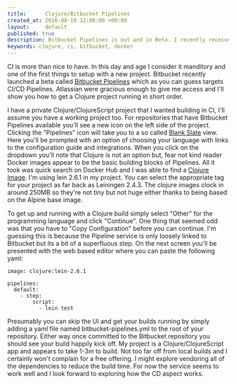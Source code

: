```yaml
---
title:      Clojure/Bitbucket Pipelines
created_at: 2016-08-19 12:00:00 +00:00
layout:     default
published: true
description: Bitbucket Pipelines is out and in Beta. I recently received an account but with so many distractions I didn't have an opportunity to dig into the offering until recently. Bitbucket Pipelines only supports a handful of languages directly but I'll show you how to quickly get Leiningen building your project using the Clojure Docker image.
keywords: clojure, ci, bitbucket, docker
---
```


CI is more than nice to have. In this day and age I consider it manditory and one of the first things to setup with a new project. Bitbucket recently launched a beta called [Bitbucket Pipelines](https://bitbucket.org/product/features/pipelines) which as you can guess targets CI/CD Pipelines. Atlassian were gracious enough to give me access and I'll show you how to get a Clojure project running in short order.

I have a private Clojure/ClojureScript project that I wanted building in CI, I'll assume you have a working project too. For repositories that have Bitbucket Pipelines available you'll see a new icon on the left side of the project. Clicking the "Pipelines" icon will take you to a so called [Blank Slate](https://gettingreal.37signals.com/ch09_The_Blank_Slate.php) view. Here you'll be prompted with an option of choosing your language with links to the configuration guide and integrations. When you click on the dropdown you'll note that Clojure is not an option but, fear not kind reader Docker images appear to be the basic building blocks of Pipelines. All it took was quick search on Docker Hub and I was able to find a [Clojure Image](https://hub.docker.com/r/library/clojure/tags/). I'm using lein 2.6.1 in my project. You can select the appropriate tag for your project as far back as Leiningen 2.4.3. The clojure images clock in around 250MB so they're not tiny but not huge either thanks to being based on the Alpine base image.

To get up and running with a Clojure build simply select "Other" for the programming language and click "Continue". One thing that seemed odd was that you have to "Copy Configuration" before you can continue. I'm guessing this is because the Pipeline service is only loosely linked to Bitbucket but its a bit of a superfluous step. On the next screen you'll be presented with the web based editor where you can paste the following yaml:

    image: clojure:lein-2.6.1

    pipelines:
      default:
        - step:
            script:
              - lein test

Presumably you can skip the UI and get your builds running by simply adding a yaml file named bitbucket-pipelines.yml to the root of your repository. Either way once committed to the Bitbucket repository you should see your build happily kick off. My project is a Clojure/ClojureScript app and appears to take 1-3m to build. Not too far off from local builds and I certainly won't complain for a free offering. I might explore vendoring all of the dependencies to reduce the build time. For now the service seems to work well and I look forward to exploring how the CD aspect works.

